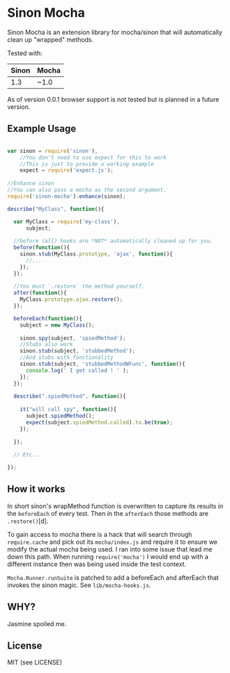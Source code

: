 # Sinon Mocha

Sinon Mocha is an extension library for mocha/sinon that will automatically clean up "wrapped" methods.

Tested with:

| **Sinon** | **Mocha** |
| ----- | ----- |
| 1.3   | ~1.0  |

As of version 0.0.1 browser support is not tested but is planned in a future version.

## Example Usage

``` javascript

var sinon = require('sinon'),
    //You don't need to use expect for this to work
    //This is just to provide a working example
    expect = require('expect.js');
    
//Enhance sinon
//You can also pass a mocha as the second argument.
require('sinon-mocha').enhance(sinon);

describe("MyClass", function(){

  var MyClass = require('my-class'),
      subject;
      
  //before (all) hooks are *NOT* automatically cleaned up for you.
  before(function(){
    sinon.stub(MyClass.prototype, 'ajax', function(){
      //...
    });
  });
  
  //You must `.restore` the method yourself.
  after(function(){
    MyClass.prototype.ajax.restore();
  });

  beforeEach(function(){
    subject = new MyClass();
    
    sinon.spy(subject, 'spiedMethod');
    //Stubs also work
    sinon.stub(subject, 'stubbedMethod');
    //And stubs with functionality
    sinon.stub(subject, 'stubbedMethodWFunc', function(){
      console.log(' I get called ! ' );
    });
  });
  
  describe(".spiedMethod", function(){
  
    it("will call spy", function(){
      subject.spiedMethod();
      expect(subject.spiedMethod.called).to.be(true);
    });
    
  });
  
  // Etc...

});

```

## How it works

In short sinon's wrapMethod function is overwritten to capture its results in the `beforeEach` of every test.
Then in the `afterEach` those methods are `.restore()`[d].

To gain access to mocha there is a hack that will search through `require.cache` and pick out its `mocha/index.js`
and require it to ensure we modify the actual mocha being used. I ran into some issue that lead me down this path.
When running `require('mocha')` I would end up with a different instance then was being used inside the test context.

`Mocha.Runner.runSuite` is patched to add a beforeEach and afterEach that invokes the sinon magic.
See `lib/mocha-hooks.js`. 

## WHY?

Jasmine spoiled me.

## License

MIT (see LICENSE)
